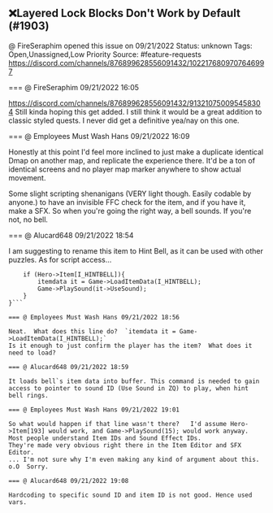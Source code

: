 ## ❌Layered Lock Blocks Don't Work by Default (#1903)
@ FireSeraphim opened this issue on 09/21/2022
Status: unknown
Tags: Open,Unassigned,Low Priority
Source: #feature-requests https://discord.com/channels/876899628556091432/1022176809707646997


=== @ FireSeraphim 09/21/2022 16:05

https://discord.com/channels/876899628556091432/913210750095458304 Still kinda hoping this get added. I still think it would be a great addition to classic styled quests.
I never did get a definitive yea/nay on this one.

=== @ Employees Must Wash Hans 09/21/2022 16:09

Honestly at this point I'd feel more inclined to just make a duplicate identical Dmap on another map, and replicate the experience there.  It'd be a ton of identical screens and no player map marker anywhere to show actual movement.

Some slight scripting shenanigans (VERY light though.  Easily codable by anyone.) to have an invisible FFC check for the item, and if you have it, make a SFX.  So when you're going the right way, a bell sounds.  If you're not, no bell.

=== @ Alucard648 09/21/2022 18:54

I am suggesting to rename this item to Hint Bell, as it can be used with other puzzles. As for script access...
```void PlayHintBell(int I_HINTBELL){
    if (Hero->Item[I_HINTBELL]){
        itemdata it = Game->LoadItemData(I_HINTBELL);
        Game->PlaySound(it->UseSound);
    }
}```

=== @ Employees Must Wash Hans 09/21/2022 18:56

Neat.  What does this line do?  `itemdata it = Game->LoadItemData(I_HINTBELL);`
Is it enough to just confirm the player has the item?  What does it need to load?

=== @ Alucard648 09/21/2022 18:59

It loads bell`s item data into buffer. This command is needed to gain access to pointer to sound ID (Use Sound in ZQ) to play, when hint bell rings.

=== @ Employees Must Wash Hans 09/21/2022 19:01

So what would happen if that line wasn't there?   I'd assume Hero->Item[193] would work, and Game->PlaySound(15); would work anyway.  Most people understand Item IDs and Sound Effect IDs.
They're made very obvious right there in the Item Editor and SFX Editor.
... I'm not sure why I'm even making any kind of argument about this.  o.O  Sorry.

=== @ Alucard648 09/21/2022 19:08

Hardcoding to specific sound ID and item ID is not good. Hence used vars.
